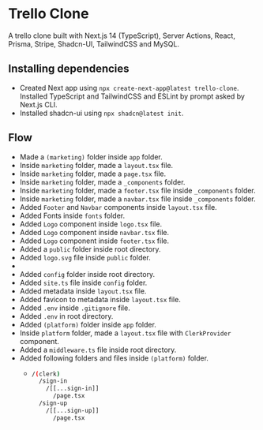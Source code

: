 # Trello Clone

A trello clone built with Next.js 14 (TypeScript), Server Actions, React, Prisma, Stripe, Shadcn-UI, TailwindCSS and MySQL.

## Installing dependencies

- Created Next app using `npx create-next-app@latest trello-clone`. Installed TypeScript and TailwindCSS and ESLint by prompt asked by Next.js CLI.
- Installed shadcn-ui using `npx shadcn@latest init`.

## Flow

- Made a `(marketing)` folder inside `app` folder.
- Inside `marketing` folder, made a `layout.tsx` file.
- Inside `marketing` folder, made a `page.tsx` file.
- Inside `marketing` folder, made a `_components` folder.
- Inside `marketing` folder, made a `footer.tsx` file inside `_components` folder.
- Inside `marketing` folder, made a `navbar.tsx` file inside `_components` folder.
- Added `Footer` and `Navbar` components inside `layout.tsx` file.
- Added Fonts inside `fonts` folder.
- Added `Logo` component inside `logo.tsx` file.
- Added `Logo` component inside `navbar.tsx` file.
- Added `Logo` component inside `footer.tsx` file.
- Added a `public` folder inside root directory.
- Added `logo.svg` file inside `public` folder.
-
- Added `config` folder inside root directory.
- Added `site.ts` file inside `config` folder.
- Added metadata inside `layout.tsx` file.
- Added favicon to metadata inside `layout.tsx` file.
- Added `.env` inside `.gitignore` file.
- Added `.env` in root directory.
- Added `(platform)` folder inside `app` folder.
- Inside `platform` folder, made a `layout.tsx` file with `ClerkProvider` component.
- Added a `middleware.ts` file inside root directory.
- Added following folders and files inside `(platform)` folder.
  - ```bash
    /(clerk)
      /sign-in
        /[[...sign-in]]
          /page.tsx
      /sign-up
        /[[...sign-up]]
          /page.tsx
    ```
